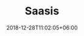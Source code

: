 ---
title: "Saasis"
premium: true
date: 2018-12-28T11:02:05+06:00 
# type dont remove or customize
type : "docs"
---